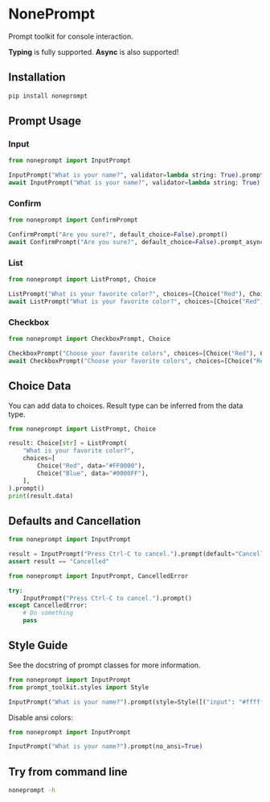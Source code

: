 # NonePrompt

Prompt toolkit for console interaction.

**Typing** is fully supported. **Async** is also supported!

## Installation

```bash
pip install noneprompt
```

## Prompt Usage

### Input

```python
from noneprompt import InputPrompt

InputPrompt("What is your name?", validator=lambda string: True).prompt()
await InputPrompt("What is your name?", validator=lambda string: True).prompt_async()
```

### Confirm

```python
from noneprompt import ConfirmPrompt

ConfirmPrompt("Are you sure?", default_choice=False).prompt()
await ConfirmPrompt("Are you sure?", default_choice=False).prompt_async()
```

### List

```python
from noneprompt import ListPrompt, Choice

ListPrompt("What is your favorite color?", choices=[Choice("Red"), Choice("Blue")]).prompt()
await ListPrompt("What is your favorite color?", choices=[Choice("Red"), Choice("Blue")]).prompt_async()
```

### Checkbox

```python
from noneprompt import CheckboxPrompt, Choice

CheckboxPrompt("Choose your favorite colors", choices=[Choice("Red"), Choice("Blue")]).prompt()
await CheckboxPrompt("Choose your favorite colors", choices=[Choice("Red"), Choice("Blue")]).prompt_async()
```

## Choice Data

You can add data to choices. Result type can be inferred from the data type.

```python
from noneprompt import ListPrompt, Choice

result: Choice[str] = ListPrompt(
    "What is your favorite color?",
    choices=[
        Choice("Red", data="#FF0000"),
        Choice("Blue", data="#0000FF"),
    ],
).prompt()
print(result.data)
```

## Defaults and Cancellation

```python
from noneprompt import InputPrompt

result = InputPrompt("Press Ctrl-C to cancel.").prompt(default="Cancelled")
assert result == "Cancelled"
```

```python
from noneprompt import InputPrompt, CancelledError

try:
    InputPrompt("Press Ctrl-C to cancel.").prompt()
except CancelledError:
    # Do something
    pass
```

## Style Guide

See the docstring of prompt classes for more information.

```python
from noneprompt import InputPrompt
from prompt_toolkit.styles import Style

InputPrompt("What is your name?").prompt(style=Style([("input": "#ffffff"), ("answer": "bold")]))
```

Disable ansi colors:

```python
from noneprompt import InputPrompt

InputPrompt("What is your name?").prompt(no_ansi=True)
```

## Try from command line

```bash
noneprompt -h
```
